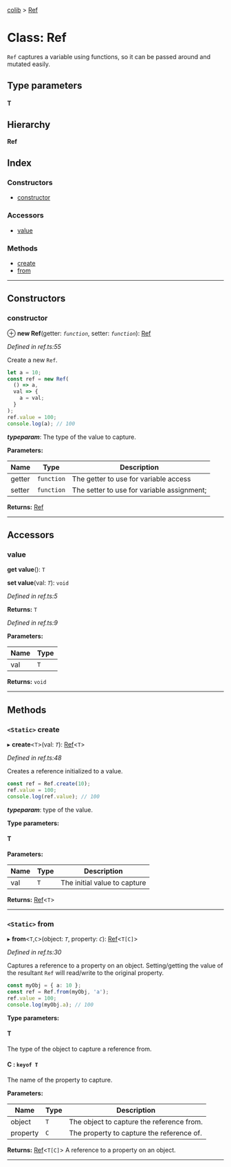 [colib](../README.md) > [Ref](../classes/ref.md)

# Class: Ref

`Ref` captures a variable using functions, so it can be passed around and mutated easily.

## Type parameters

#### T

## Hierarchy

**Ref**

## Index

### Constructors

- [constructor](ref.md#constructor)

### Accessors

- [value](ref.md#value)

### Methods

- [create](ref.md#create)
- [from](ref.md#from)

---

## Constructors

<a id="constructor"></a>

### constructor

⊕ **new Ref**(getter: _`function`_, setter: _`function`_): [Ref](ref.md)

_Defined in ref.ts:55_

Create a new `Ref`.

```typescript
let a = 10;
const ref = new Ref(
  () => a,
  val => {
    a = val;
  }
);
ref.value = 100;
console.log(a); // 100
```

_**typeparam**_: The type of the value to capture.

**Parameters:**

| Name   | Type       | Description                                |
| ------ | ---------- | ------------------------------------------ |
| getter | `function` | The getter to use for variable access      |
| setter | `function` | The setter to use for variable assignment; |

**Returns:** [Ref](ref.md)

---

## Accessors

<a id="value"></a>

### value

**get value**(): `T`

**set value**(val: _`T`_): `void`

_Defined in ref.ts:5_

**Returns:** `T`

_Defined in ref.ts:9_

**Parameters:**

| Name | Type |
| ---- | ---- |
| val  | `T`  |

**Returns:** `void`

---

## Methods

<a id="create"></a>

### `<Static>` create

▸ **create**<`T`>(val: _`T`_): [Ref](ref.md)<`T`>

_Defined in ref.ts:48_

Creates a reference initialized to a value.

```typescript
const ref = Ref.create(10);
ref.value = 100;
console.log(ref.value); // 100
```

_**typeparam**_: type of the value.

**Type parameters:**

#### T

**Parameters:**

| Name | Type | Description                  |
| ---- | ---- | ---------------------------- |
| val  | `T`  | The initial value to capture |

**Returns:** [Ref](ref.md)<`T`>

---

<a id="from"></a>

### `<Static>` from

▸ **from**<`T`,`C`>(object: _`T`_, property: _`C`_): [Ref](ref.md)<`T[C]`>

_Defined in ref.ts:30_

Captures a reference to a property on an object. Setting/getting the value of the resultant `Ref` will read/write to the original property.

```typescript
const myObj = { a: 10 };
const ref = Ref.from(myObj, 'a');
ref.value = 100;
console.log(myObj.a); // 100
```

**Type parameters:**

#### T

The type of the object to capture a reference from.

#### C : `keyof T`

The name of the property to capture.

**Parameters:**

| Name     | Type | Description                               |
| -------- | ---- | ----------------------------------------- |
| object   | `T`  | The object to capture the reference from. |
| property | `C`  | The property to capture the reference of. |

**Returns:** [Ref](ref.md)<`T[C]`>
A reference to a property on an object.

---
